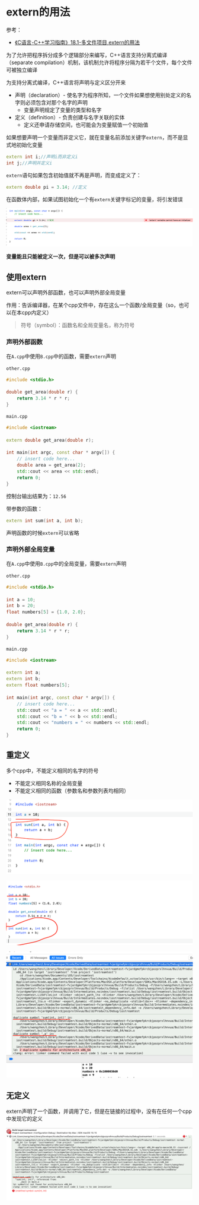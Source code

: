 # extern的用法

参考：

+ [《C语言-C++学习指南》18.1-多文件项目,extern的用法](https://www.bilibili.com/video/BV1Fs411k7v7?from=search&seid=13205554016949889533)



为了允许把程序拆分成多个逻辑部分来编写，C++语言支持分离式编译（separate compilation）机制，该机制允许将程序分隔为若干个文件，每个文件可被独立编译

为支持分离式编译，C++语言将声明与定义区分开来

+ 声明（declaration）- 使名字为程序所知，一个文件如果想使用别处定义的名字则必须包含对那个名字的声明
  + 变量声明规定了变量的类型和名字
+ 定义（definition）- 负责创建与名字关联的实体
  + 定义还申请存储空间，也可能会为变量赋值一个初始值

如果想要声明一个变量而非定义它，就在变量名前添加关键字`extern`，而不是显式地初始化变量

```c++
extern int i;//声明i而非定义i
int j;//声明并定义i
```

`extern`语句如果包含初始值就不再是声明，而变成定义了：

```c++
extern double pi = 3.14; //定义
```



在函数体内部，如果试图初始化一个有`extern`关键字标记的变量，将引发错误

![001](https://github.com/winfredzen/iOS-Basic/blob/master/C%2B%2B/images/001.png)



**变量能且只能被定义一次，但是可以被多次声明**



## 使用extern

extern可以声明外部函数，也可以声明外部全局变量

作用：告诉编译器，在某个cpp文件中，存在这么一个函数/全局变量（so，也可以在本cpp内定义）

> 符号（symbol）：函数名和全局变量名，称为符号

### 声明外部函数

在`A.cpp`中使用`B.cpp`中的函数，需要`extern`声明

`other.cpp`

```c++
#include <stdio.h>

double get_area(double r) {
    return 3.14 * r * r;
}
```

`main.cpp`

```c++
#include <iostream>

extern double get_area(double r);

int main(int argc, const char * argv[]) {
    // insert code here...
    double area = get_area(2);
    std::cout << area << std::endl;
    return 0;
}
```

控制台输出结果为：`12.56`

带参数的函数：

```c++
extern int sum(int a, int b);
```

声明函数的时候`extern`可以省略



### 声明外部全局变量

在`A.cpp`中使用`B.cpp`中的全局变量，需要`extern`声明

`other.cpp`

```c++
#include <stdio.h>

int a = 10;
int b = 20;
float numbers[5] = {1.0, 2.0};

double get_area(double r) {
    return 3.14 * r * r;
}
```

`main.cpp`

```c++
#include <iostream>

extern int a;
extern int b;
extern float numbers[5];

int main(int argc, const char * argv[]) {
    // insert code here...
    std::cout << "a = " << a << std::endl;
    std::cout << "b = " << b << std::endl;
    std::cout << "numbers = " << numbers << std::endl;
    return 0;
}
```



## 重定义

多个cpp中，不能定义相同的名字的符号

+ 不能定义相同名称的全局变量
+ 不能定义相同的函数（参数名和参数列表均相同）

![002](https://github.com/winfredzen/iOS-Basic/blob/master/C%2B%2B/images/002.png)

![003](https://github.com/winfredzen/iOS-Basic/blob/master/C%2B%2B/images/003.png)

![004](https://github.com/winfredzen/iOS-Basic/blob/master/C%2B%2B/images/004.png)



## 无定义

extern声明了一个函数，并调用了它，但是在链接的过程中，没有在任何一个cpp中发现它的定义

![005](https://github.com/winfredzen/iOS-Basic/blob/master/C%2B%2B/images/005.png)

















